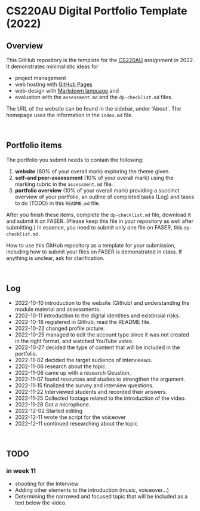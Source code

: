 # CS220AU Digital Portfolio Template (2022)
## Overview
This GitHub repository is the template for the [CS220AU](https://github.com/khofstadter/CS220AU) assignment in 2022. It demonstrates minimalistic ideas for 

- project management
- web hosting with [GitHub Pages](https://pages.github.com/) 
- web-design with [Markdown language](https://guides.github.com/features/mastering-markdown/) and
- evaluation with the `assessment.md` and the `dp-checklist.md` files. 

The URL of the website can be found in the sidebar, under 'About'. The homepage uses the information in the `index.md` file.

<br>

## Portfolio items
The portfolio you submit needs to contain the following:

1. **website** (80% of your overall mark) exploring the theme given.
2. **self-and peer-assessment** (10% of your overall mark) using the marking rubric in the `assessment.md` file.
3. **portfolio overview** (10% of your overall mark) providing a succinct overview of your portfolio, an outline of completed tasks (Log) and tasks to do (TODO) in this `README.md` file.

After you finish these items, complete the `dp-checklist.md` file, download it and submit it on FASER. (Please keep this file in your repository as well after submitting.) In essence, you need to submit only one file on FASER, this `dp-checklist.md`. 

How to use this GitHub repository as a template for your submission, including how to submit your files on FASER is demonstrated in class. If anything is unclear, ask for clarification. 

<br>

## Log 
- 2022-10-10 introduction to the website (Github) and understanding the module material and assessments.
- 2202-10-11 introduction to the digital identities and existinsial risks.
- 2022-10-18 registered in Github, read the README file.
- 2022-10-22 changed profile picture.
- 2022-10-25 managed to edit the account type since it was not created in the right format, and watched YouTube video.
- 2022-10-27 decided the type of content that will be included in the portfolio.
- 2022-11-02 decided the target audience of intervieews.
- 2202-11-06 research about the topic.
- 2022-11-06 came up with a research Qeustion.
- 2022-11-07 found resources and studies to strengthen the argument.
- 2022-11-15 finalized the survey and interview questions.
- 2022-11-22 Interviewed students and recorded their answers.
- 2022-11-25 Collected footage related to the introduction of the video.
- 2022-11-28 Got a microphone.
- 2022-12-02 Started editing
- 2022-12-11 wrote the script for the voiceover
- 2022-12-11 continued researching about the topic
<br>

## TODO
### in week 11
- shooting for the Interview
- Adding other elements to the introduction (music, voiceover...)
- Determining the narrowed and focused topic that will be included as a text below the video.
